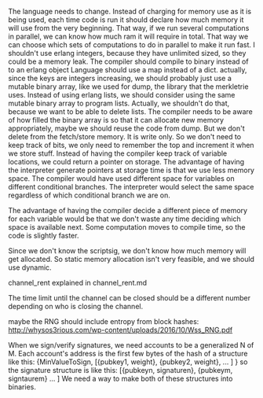The language needs to change. Instead of charging for memory use as it is being used, each time code is run it should declare how much memory it will use from the very beginning.
That way, if we run several computations in parallel, we can know how much ram it will require in total.
That way we can choose which sets of computations to do in parallel to make it run fast.
I shouldn't use erlang integers, because they have unlimited sized, so they could be a memory leak.
The compiler should compile to binary instead of to an erlang object
Language should use a map instead of a dict. actually, since the keys are integers increasing, we should probably just use a mutable binary array, like we used for dump, the library that the merkletrie uses.
Instead of using erlang lists, we should consider using the same mutable binary array to program lists. Actually, we shouldn't do that, because we want to be able to delete lists.
The compiler needs to be aware of how filled the binary array is so that it can allocate new memory appropriately, maybe we should reuse the code from dump. But we don't delete from the fetch/store memory. It is write only. So we don't need to keep track of bits, we only need to remember the top and increment it when we store stuff.
Instead of having the compiler keep track of variable locations, we could return a pointer on storage.
The advantage of having the interpreter generate pointers at storage time is that we use less memory space. The compiler would have used different space for variables on different conditional branches. The interpreter would select the same space regardless of which conditional branch we are on.

The advantage of having the compiler decide a different piece of memory for each variable would be that we don't waste any time deciding which space is available next.
Some computation moves to compile time, so the code is slightly faster.

Since we don't know the scriptsig, we don't know how much memory will get allocated. So static memory allocation isn't very feasible, and we should use dynamic.

channel_rent explained in channel_rent.md

The time limit until the channel can be closed should be a different number depending on who is closing the channel.


maybe the RNG should include entropy from block hashes: http://whysos3rious.com/wp-content/uploads/2016/10/Wss_RNG.pdf


When we sign/verify signatures, we need accounts to be a generalized N of M.
Each account's address is the first few bytes of the hash of a structure like this:
{MinValueToSign, [{pubkey1, weight}, {pubkey2, weight}, ... ] }
so the signature structure is like this:
[{pubkeyn, signaturen}, {pubkeym, signtaurem} ... ]
We need a way to make both of these structures into binaries.